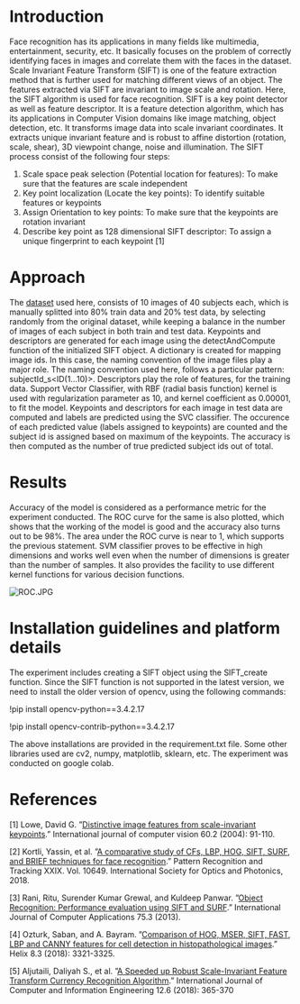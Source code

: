 # Introduction
Face recognition has its applications in many fields like multimedia, entertainment, security, etc. It basically focuses on the problem of correctly identifying faces in images and correlate them with the faces in the dataset. Scale Invariant Feature Transform (SIFT) is one of the feature extraction method that is further used for matching different views of an object. The features extracted via SIFT are invariant to image scale and rotation. Here, the SIFT algorithm is used for face recognition.
SIFT is a key point detector as well as feature descriptor. It is a feature detection algorithm, which has its applications in Computer Vision domains like image matching, object detection, etc. It transforms image data into scale invariant coordinates. It extracts unique invariant feature and is robust to affine distortion (rotation, scale, shear), 3D viewpoint change, noise and illumination.
The SIFT process consist of the following four steps:
1) Scale space peak selection (Potential location for features): To make sure that the features are scale independent
2) Key point localization (Locate the key points): To identify suitable features or keypoints
3) Assign Orientation to key points: To make sure that the keypoints are rotation invariant
4) Describe key point as 128 dimensional SIFT descriptor: To assign a unique fingerprint to each keypoint [1]

# Approach 
The [dataset](https://www.kaggle.com/kasikrit/att-database-of-faces) used here, consists of 10 images of 40 subjects each, which is manually splitted into 80% train data and 20% test data, by selecting randomly from the original dataset, while keeping a balance in the number of images of each subject in both train and test data. Keypoints and descriptors are generated for each image using the detectAndCompute function of the initialized SIFT object. A dictionary is created for mapping image ids. In this case, the naming convention of the image files play a major role. The naming convention used here, follows a particular pattern: subjectId_s<ID(1...10)>. Descriptors play the role of features, for the training data. Support Vector Classifier, with RBF (radial basis function) kernel is used with regularization parameter as 10, and kernel coefficient as 0.00001, to fit the model. Keypoints and descriptors for each image in test data are computed and labels are predicted using the SVC classifier. The occurence of each predicted value (labels assigned to keypoints) are counted and the subject id is assigned based on maximum of the keypoints. The accuracy is then computed as the number of true predicted subject ids out of total.  

# Results
Accuracy of the model is considered as a performance metric for the experiment conducted. The ROC curve for the same is also plotted, which shows that the working of the
model is good and the accuracy also turns out to be 98%. The area under the ROC curve is near to 1, which supports the previous statement. SVM classifier proves to be effective in high dimensions and works well even when the number of dimensions is greater than the number of samples. It also provides the facility to use different kernel functions for various decision functions.

![ROC.JPG](https://github.com/yeshaajudia/CSP520-Computer-Vision/blob/main/Assignment%202%20%26%203/images/ROC.JPG)

# Installation guidelines and platform details
The experiment includes creating a SIFT object using the SIFT_create function. Since the SIFT function is not supported in the latest version, we need to install the older version of opencv, using the following commands:

!pip install opencv-python==3.4.2.17

!pip install opencv-contrib-python==3.4.2.17

The above installations are provided in the requirement.txt file.
Some other libraries used are cv2, numpy, matplotlib, sklearn, etc. The experiment was conducted on google colab. 

# References 
[1] Lowe, David G. ”[Distinctive image features from scale-invariant keypoints](https://citeseerx.ist.psu.edu/viewdoc/download?doi=10.1.1.313.1996&rep=rep1&type=pdf).” International journal of computer vision 60.2 (2004): 91-110.

[2] Kortli, Yassin, et al. ”[A comparative study of CFs, LBP, HOG, SIFT, SURF, and BRIEF techniques for face recognition](https://www.researchgate.net/profile/Yassin-Kortli/publication/324850900_A_comparative_study_of_CFs_LBP_HOG_SIFT_SURF_and_BRIEF_techniques_for_face_recognition/links/5e2f23d8299bf10a65978843/A-comparative-study-of-CFs-LBP-HOG-SIFT-SURF-and-BRIEF-techniques-for-face-recognition.pdf).” Pattern Recognition and Tracking XXIX. Vol. 10649. International Society for Optics and Photonics, 2018.

[3] Rani, Ritu, Surender Kumar Grewal, and Kuldeep Panwar. ”[Object Recognition: Performance evaluation using SIFT and SURF](https://citeseerx.ist.psu.edu/viewdoc/download?doi=10.1.1.403.502&rep=rep1&type=pdf).” International Journal of Computer Applications 75.3 (2013).

[4] Ozturk, Saban, and A. Bayram. ”[Comparison of HOG, MSER, SIFT, FAST, LBP and CANNY features for cell detection in histopathological images](https://www.researchgate.net/profile/Saban-Oeztuerk/publication/324983531_Comparison_of_HOG_MSER_SIFT_FAST_LBP_and_CANNY_features_for_cell_detection_in_histopathological_images/links/5af00461a6fdcc8508b95d77/Comparison-of-HOG-MSER-SIFT-FAST-LBP-and-CANNY-features-for-cell-detection-in-histopathological-images.pdf).” Helix 8.3 (2018): 3321-3325.

[5] Aljutaili, Daliyah S., et al. ”[A Speeded up Robust Scale-Invariant Feature Transform Currency Recognition Algorithm](https://www.researchgate.net/profile/Dina-Hussein-4/publication/328118510_A-Speeded-up-Robust-Scale-Invariant-Feature-Transform-Currency-Recognition-Algorithm/links/5bb8765b92851c7fde2f38c6/A-Speeded-up-Robust-Scale-Invariant-Feature-Transform-Currency-Recognition-Algorithm.pdf).” International Journal of Computer and Information Engineering 12.6 (2018): 365-370

